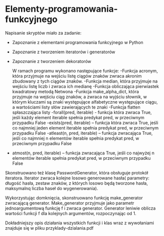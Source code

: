 # Elementy-programowania-funkcyjnego

Napisanie skryptów miało za zadanie: 
- Zapoznanie z elementami programowania funkcyjnego w Python
- Zapoznanie z tworzeniem iteratorów i generatorów
- Zapoznanie z tworzeniem dekoratorów

  W ramach programu wykonano następujące funkcje:
-Funkcja acronym, która przyjmuje na wejściu listę ciągów znaków zwraca akronim
zbudowany z tych ciągów znaków.
-Funkcja median, która przyjmuje na wejściu listę liczb i zwraca ich medianę
-Funkcja obliczająca pierwiastek kwadratowy metodą Netwona
-Funkcja make_alpha_dict, która przyjmuje na wejściu ciąg znaków, a zwraca na
wyjściu słownik, w którym kluczami są znaki występujące alfabetyczne
występujące ciągu, a wartościami listy słów zawierających te znaki
-Funkcja flatten spłaszczająca listy
-forall(pred, iterable) - funkcja która zwraca True, jeśli każdy element iterable
spełnia predykat pred, w przeciwnym przypadku False
-exists(pred, iterable) – funkcja która zwraca True, jeśli co najmniej jeden
element iterable spełnia predykat pred, w przeciwnym przypadku False
-atleast(n, pred, iterable) – funkcja zwracająca True, jeśli co najmniej n
elementów iterable spełnia predykat pred, w przeciwnym przypadku False
- atmost(n, pred, iterable) – funkcja zwracająca True, jeśli co najwyżej n
elementów iterable spełnia predykat pred, w przeciwnym przypadku False

Skonstruowano też klasę PasswordGenerator, która obsługuje protokół iteratora.
Iterator zwraca kolejne losowo generowane hasła( parametry: długość hasła, zestaw znaków, z których losowo będą tworzone hasła, maksymalnq liczba haseł do wygenerowania).

Wykorzystując domknięcia, skonstruowano funkcję make_generator zwracającą generator.
Make_generator przyjmuje jako parametr jednoargumentową funkcję f i
zwraca generator. Generator leniwie oblicza wartości funkcji f dla kolejnych
argumentów, rozpoczynając od 1. 

Dokładniejszy opis działania wszystkich funkcji i klas wraz z wywołaniami znajduje się w pliku przyklady-dzialania.pdf
